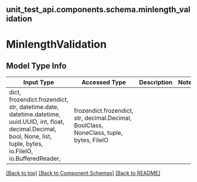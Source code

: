 <a name="top"></a>
## unit_test_api.components.schema.minlength_validation
# MinlengthValidation

## Model Type Info
Input Type | Accessed Type | Description | Notes
------------ | ------------- | ------------- | -------------
dict, frozendict.frozendict, str, datetime.date, datetime.datetime, uuid.UUID, int, float, decimal.Decimal, bool, None, list, tuple, bytes, io.FileIO, io.BufferedReader,  | frozendict.frozendict, str, decimal.Decimal, BoolClass, NoneClass, tuple, bytes, FileIO |  |

[[Back to top]](#top) [[Back to Component Schemas]](../../../README.md#Component-Schemas) [[Back to README]](../../../README.md)